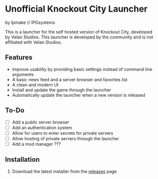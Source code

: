 # Unofficial Knockout City Launcher
by Ipmake // IPGsystems

<!-- Add an image -->

This is a launcher for the self hosted version of Knockout City, developed by Velan Studios.
This launcher is developed by the community and is not affiliated with Velan Studios.

## Features
- Improve usability by providing basic settings instead of command line arguments
- A basic news feed and a server browser and favorites list
- A clean and modern UI
- Install and update the game through the launcher
- Automatically update the launcher when a new version is released

## To-Do
- [ ] Add a public server browser
- [ ] Add an authentication system
- [ ] Allow for users to enter secrets for private servers
- [ ] Allow hosting of private servers through the launcher
- [ ] Add a mod manager ???

## Installation
1. Download the latest installer from the [releases](https://github.com/Ipmake/kocitylauncher/releases/) page